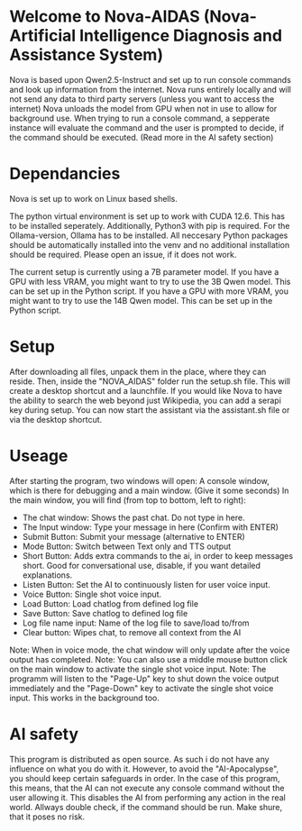 # Welcome to Nova-AIDAS (Nova-Artificial Intelligence Diagnosis and Assistance System)

Nova is based upon Qwen2.5-Instruct and set up to run console commands and look up information from the internet. 
Nova runs entirely locally and will not send any data to third party servers (unless you want to access the internet)
Nova unloads the model from GPU when not in use to allow for background use.
When trying to run a console command, a sepperate instance will evaluate the command and the user is prompted to decide, if the command should be executed. (Read more in the AI safety section)

# Dependancies

Nova is set up to work on Linux based shells. 

The python virtual environment is set up to work with CUDA 12.6. This has to be installed seperately. Additionally, Python3 with pip is required.
For the Ollama-version, Ollama has to be installed.
All neccesary Python packages should be automatically installed into the venv and no additional installation should be required. 
Please open an issue, if it does not work.

The current setup is currently using a 7B parameter model. 
If you have a GPU with less VRAM, you might want to try to use the 3B Qwen model. This can be set up in the Python script.
If you have a GPU with more VRAM, you might want to try to use the 14B Qwen model. This can be set up in the Python script.

# Setup

After downloading all files, unpack them in the place, where they can reside.
Then, inside the "NOVA_AIDAS" folder run the setup.sh file. This will create a desktop shortcut and a launchfile.
If you would like Nova to have the ability to search the web beyond just Wikipedia, you can add a serapi key during setup.
You can now start the assistant via the assistant.sh file or via the desktop shortcut.

# Useage

After starting the program, two windows will open: A console window, which is there for debugging and a main window. (Give it some seconds)
In the main window, you will find (from top to bottom, left to right):

- The chat window: Shows the past chat. Do not type in here.
- The Input window: Type your message in here (Confirm with ENTER) 
- Submit Button: Submit your message (alternative to ENTER)
- Mode Button: Switch between Text only and TTS output
- Short Button: Adds extra commands to the ai, in order to keep messages short. Good for conversational use, disable, if you want detailed explanations.
- Listen Button: Set the AI to continuously listen for user voice input.
- Voice Button: Single shot voice input.
- Load Button: Load chatlog from defined log file
- Save Button: Save chatlog to defined log file
- Log file name input: Name of the log file to save/load to/from
- Clear button: Wipes chat, to remove all context from the AI

Note: When in voice mode, the chat window will only update after the voice output has completed.
Note: You can also use a middle mouse button click on the main window to activate the single shot voice input.
Note: The programm will listen to the "Page-Up" key to shut down the voice output immediately and the "Page-Down" key to activate the single shot voice input. This works in the background too.

# AI safety

This program is distributed as open source. As such i do not have any influence on what you do with it.
However, to avoid the "AI-Apocalypse", you should keep certain safeguards in order.
In the case of this program, this means, that the AI can not execute any console command without the user allowing it.
This disables the AI from performing any action in the real world. 
Allways double check, if the command should be run. Make shure, that it poses no risk.

